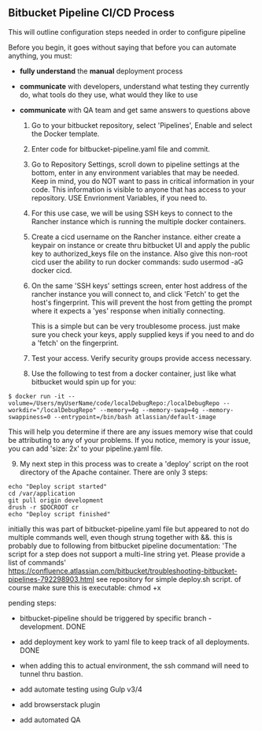 ## Bitbucket Pipeline CI/CD Process
 

This will outline configuration steps needed in order to configure pipeline


Before you begin, it goes without saying that before you can automate anything, you must:

- **fully understand** the **manual** deployment process
- **communicate** with developers, understand what testing they currently do, what tools do they use, what would they like to use
- **communicate** with QA team and get same answers to questions above
 


  1. Go to your bitbucket repository, select 'Pipelines', Enable and select the Docker template.
  
  2. Enter code for bitbucket-pipeline.yaml file and commit.
  
  3. Go to Repository Settings, scroll down to pipeline settings at the bottom, enter in any environment variables that 
     may be needed.  Keep in mind, you do NOT want to pass in critical information in your code. This information is visible to anyone that 
     has access to your repository. USE Envrionment Variables, if you need to.
  
  4. For this use case, we will be using SSH keys to connect to the Rancher instance which is running the multiple docker containers.
  
  5. Create a cicd username on the Rancher instance. either create a keypair on instance or create thru bitbucket UI and apply the public
     key to authorized_keys file on the instance.  Also give this non-root cicd user the ability to run docker commands: sudo usermod -aG docker cicd.
  
  6. On the same 'SSH keys' settings screen, enter host address of the rancher instance you will connect to, and click 'Fetch' to get
     the host's fingerprint.  This will prevent the host from getting the prompt where it expects a 'yes' response when initially connecting.

     This is a simple but can be very troublesome process. just make sure you check your keys, apply supplied keys if you need to and do a 'fetch' on the fingerprint.

  7. Test your access.  Verify security groups provide access necessary.

  8. Use the following to test from a docker container, just like what bitbucket would spin up for you:

```
$ docker run -it --volume=/Users/myUserName/code/localDebugRepo:/localDebugRepo --workdir="/localDebugRepo" --memory=4g --memory-swap=4g --memory-swappiness=0 --entrypoint=/bin/bash atlassian/default-image
```
  This will help you determine if there are any issues memory wise that could be attributing to any of your problems.  If you notice, memory is your issue, you can add 'size: 2x' to your pipeline.yaml file.

  9.  My next step in this process was to create a 'deploy' script on the root directory of the Apache container.  There are only 3 steps:

```
echo "Deploy script started"
cd /var/application
git pull origin development 
drush -r $DOCROOT cr
echo "Deploy script finished"

```
initially this was part of bitbucket-pipeline.yaml file but appeared to not do multiple commands well, even though strung together with &&. 
this is probably due to following from bitbucket pipeline documentation:
'The script for a step does not support a multi-line string yet. Please provide a list of commands'
https://confluence.atlassian.com/bitbucket/troubleshooting-bitbucket-pipelines-792298903.html
see repository for simple deploy.sh script.  of course make sure this is executable: chmod +x


pending steps:

- bitbucket-pipeline should be triggered by specific branch - development.  DONE

- add deployment key work to yaml file to keep track of all deployments.  DONE

- when adding this to actual environment, the ssh command will need to tunnel thru bastion.

- add automate testing using Gulp v3/4

- add browserstack plugin

- add automated QA





#
#
#
#
#
#
#
#
#
#
#
#
#
#
#

